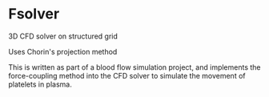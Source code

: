 # Fsolver
3D CFD solver on structured grid

Uses Chorin's projection method

This is written as part of a blood flow simulation project, and implements the force-coupling method into the CFD solver to simulate the movement of platelets in plasma.
